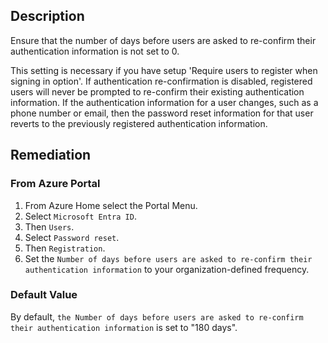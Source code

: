 ## Description

Ensure that the number of days before users are asked to re-confirm their authentication information is not set to 0.

This setting is necessary if you have setup 'Require users to register when signing in option'. If authentication re-confirmation is disabled, registered users will never be prompted to re-confirm their existing authentication information. If the authentication information for a user changes, such as a phone number or email, then the password reset information for that user reverts to the previously registered authentication information.

## Remediation

### From Azure Portal

1. From Azure Home select the Portal Menu.
2. Select `Microsoft Entra ID`.
3. Then `Users`.
4. Select `Password reset`.
5. Then `Registration`.
6. Set the `Number of days before users are asked to re-confirm their authentication information` to your organization-defined frequency.

### Default Value

By default, `the Number of days before users are asked to re-confirm their authentication information` is set to "180 days".
